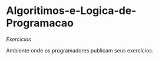 # Algoritimos-e-Logica-de-Programacao

*Exercícios*

Ambiente onde os programadores publicam seus exercícios.
